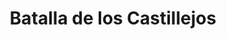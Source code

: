 ﻿---
title: "Batalla de los Castillejos"
permalink: periodes_434.html
layout: periode
dataInici: 1860-01-01
sidebar: periodes
pares:
  - 433:
    title: "Guerra de África"
    dataInici: "(1859-10-22)"
    dataFi: "(1860-04-26)"

fills:
jocsPrincipals:
jocsEscenaris:
jocsEpoca:
  - title: "La Guerra de Africa"
    bggId: 15076
    escenari: "Castillejos"

jocsEpocaEscenaris:
---
